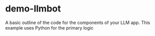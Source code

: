 # demo-llmbot
A basic outline of the code for the components of your LLM app. This example uses Python for the primary logic
